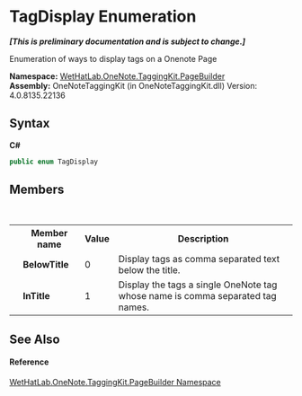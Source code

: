 # TagDisplay Enumeration
 _**\[This is preliminary documentation and is subject to change.\]**_

Enumeration of ways to display tags on a Onenote Page

**Namespace:**&nbsp;<a href="56352230-71f2-f4b7-63a8-983965663af5.md">WetHatLab.OneNote.TaggingKit.PageBuilder</a><br />**Assembly:**&nbsp;OneNoteTaggingKit (in OneNoteTaggingKit.dll) Version: 4.0.8135.22136

## Syntax

**C#**<br />
``` C#
public enum TagDisplay
```


## Members
&nbsp;<table><tr><th></th><th>Member name</th><th>Value</th><th>Description</th></tr><tr><td /><td target="F:WetHatLab.OneNote.TaggingKit.PageBuilder.TagDisplay.BelowTitle">**BelowTitle**</td><td>0</td><td>Display tags as comma separated text below the title.</td></tr><tr><td /><td target="F:WetHatLab.OneNote.TaggingKit.PageBuilder.TagDisplay.InTitle">**InTitle**</td><td>1</td><td>Display the tags a single OneNote tag whose name is comma separated tag names.</td></tr></table>

## See Also


#### Reference
<a href="56352230-71f2-f4b7-63a8-983965663af5.md">WetHatLab.OneNote.TaggingKit.PageBuilder Namespace</a><br />